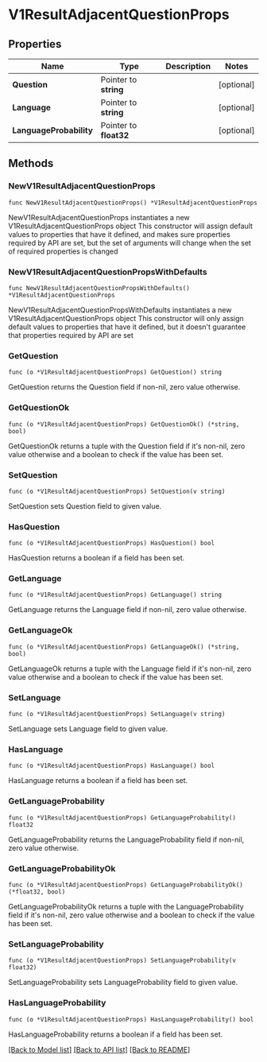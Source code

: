 # V1ResultAdjacentQuestionProps

## Properties

Name | Type | Description | Notes
------------ | ------------- | ------------- | -------------
**Question** | Pointer to **string** |  | [optional] 
**Language** | Pointer to **string** |  | [optional] 
**LanguageProbability** | Pointer to **float32** |  | [optional] 

## Methods

### NewV1ResultAdjacentQuestionProps

`func NewV1ResultAdjacentQuestionProps() *V1ResultAdjacentQuestionProps`

NewV1ResultAdjacentQuestionProps instantiates a new V1ResultAdjacentQuestionProps object
This constructor will assign default values to properties that have it defined,
and makes sure properties required by API are set, but the set of arguments
will change when the set of required properties is changed

### NewV1ResultAdjacentQuestionPropsWithDefaults

`func NewV1ResultAdjacentQuestionPropsWithDefaults() *V1ResultAdjacentQuestionProps`

NewV1ResultAdjacentQuestionPropsWithDefaults instantiates a new V1ResultAdjacentQuestionProps object
This constructor will only assign default values to properties that have it defined,
but it doesn't guarantee that properties required by API are set

### GetQuestion

`func (o *V1ResultAdjacentQuestionProps) GetQuestion() string`

GetQuestion returns the Question field if non-nil, zero value otherwise.

### GetQuestionOk

`func (o *V1ResultAdjacentQuestionProps) GetQuestionOk() (*string, bool)`

GetQuestionOk returns a tuple with the Question field if it's non-nil, zero value otherwise
and a boolean to check if the value has been set.

### SetQuestion

`func (o *V1ResultAdjacentQuestionProps) SetQuestion(v string)`

SetQuestion sets Question field to given value.

### HasQuestion

`func (o *V1ResultAdjacentQuestionProps) HasQuestion() bool`

HasQuestion returns a boolean if a field has been set.

### GetLanguage

`func (o *V1ResultAdjacentQuestionProps) GetLanguage() string`

GetLanguage returns the Language field if non-nil, zero value otherwise.

### GetLanguageOk

`func (o *V1ResultAdjacentQuestionProps) GetLanguageOk() (*string, bool)`

GetLanguageOk returns a tuple with the Language field if it's non-nil, zero value otherwise
and a boolean to check if the value has been set.

### SetLanguage

`func (o *V1ResultAdjacentQuestionProps) SetLanguage(v string)`

SetLanguage sets Language field to given value.

### HasLanguage

`func (o *V1ResultAdjacentQuestionProps) HasLanguage() bool`

HasLanguage returns a boolean if a field has been set.

### GetLanguageProbability

`func (o *V1ResultAdjacentQuestionProps) GetLanguageProbability() float32`

GetLanguageProbability returns the LanguageProbability field if non-nil, zero value otherwise.

### GetLanguageProbabilityOk

`func (o *V1ResultAdjacentQuestionProps) GetLanguageProbabilityOk() (*float32, bool)`

GetLanguageProbabilityOk returns a tuple with the LanguageProbability field if it's non-nil, zero value otherwise
and a boolean to check if the value has been set.

### SetLanguageProbability

`func (o *V1ResultAdjacentQuestionProps) SetLanguageProbability(v float32)`

SetLanguageProbability sets LanguageProbability field to given value.

### HasLanguageProbability

`func (o *V1ResultAdjacentQuestionProps) HasLanguageProbability() bool`

HasLanguageProbability returns a boolean if a field has been set.


[[Back to Model list]](../README.md#documentation-for-models) [[Back to API list]](../README.md#documentation-for-api-endpoints) [[Back to README]](../README.md)


